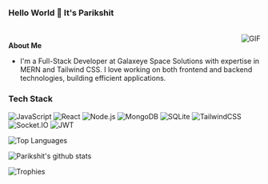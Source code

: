 ### Hello World 👋 It's Parikshit
<br/>
<img align="right" alt="GIF" src="https://media.giphy.com/media/USV0ym3bVWQJJmNu3N/giphy.gif" />


**About Me**

- I'm a Full-Stack Developer at Galaxeye Space Solutions with expertise in MERN and Tailwind CSS. I love working on both frontend and backend technologies, building efficient applications.

### Tech Stack
![JavaScript](https://img.shields.io/badge/-JavaScript-F7DF1E?style=flat-square&logo=javascript&logoColor=black)
![React](https://img.shields.io/badge/-React-61DAFB?style=flat-square&logo=react&logoColor=black)
![Node.js](https://img.shields.io/badge/-Node.js-339933?style=flat-square&logo=node.js&logoColor=white)
![MongoDB](https://img.shields.io/badge/-MongoDB-47A248?style=flat-square&logo=mongodb&logoColor=white)
![SQLite](https://img.shields.io/badge/-SQLite-003B57?style=flat-square&logo=sqlite&logoColor=white)
![TailwindCSS](https://img.shields.io/badge/-TailwindCSS-38B2AC?style=flat-square&logo=tailwind-css&logoColor=white)
![Socket.IO](https://img.shields.io/badge/-Socket.IO-010101?style=flat-square&logo=socket.io&logoColor=white)
![JWT](https://img.shields.io/badge/-JWT-000000?style=flat-square&logo=json-web-tokens&logoColor=white)


![Top Languages](https://github-readme-stats.vercel.app/api/top-langs/?username=ParikshitShetty&layout=compact&theme=radical)

![Parikshit's github stats](https://github-readme-stats.vercel.app/api?username=ParikshitShetty&show_icons=true&theme=radical)

![Trophies](https://github-profile-trophy.vercel.app/?username=ParikshitShetty&theme=radical)
<!--
**ParikshitShetty/ParikshitShetty** is a ✨ _special_ ✨ repository because its `README.md` (this file) appears on your GitHub profile.

Here are some ideas to get you started:

- 🔭 I’m currently working on ...
- 🌱 I’m currently learning ...
- 👯 I’m looking to collaborate on ...
- 🤔 I’m looking for help with ...
- 💬 Ask me about ...
- 📫 How to reach me: ...
- 😄 Pronouns: ...
- ⚡ Fun fact: ...
-->
